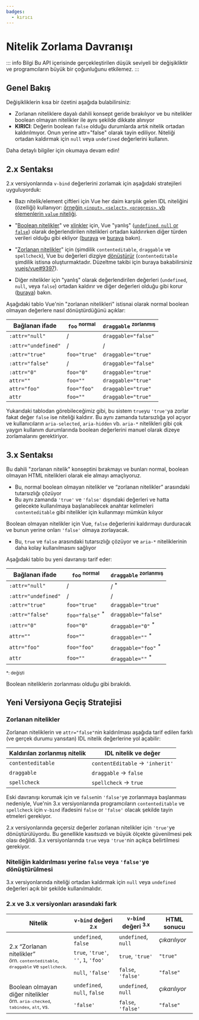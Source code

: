 ```yaml
---
badges:
  - kırıcı
---
```


# Nitelik Zorlama Davranışı <MigrationBadges :badges="$frontmatter.badges" />

::: info Bilgi
Bu API içerisinde gerçekleştirilen düşük seviyeli bir değişikliktir ve programcıların büyük bir çoğunluğunu etkilemez.
:::

## Genel Bakış

Değişikliklerin kısa bir özetini aşağıda bulabilirsiniz:

- Zorlanan niteliklere dayalı dahili konsept geride bırakılıyor ve bu nitelikler boolean olmayan nitelikler ile aynı şekilde dikkate alınıyor
- **KIRICI**: Değerin boolean `false` olduğu durumlarda artık nitelik ortadan kaldırılmıyor. Onun yerine attr="false" olarak tayin ediliyor. Niteliği ortadan kaldırmak için `null` veya `undefined` değerlerini kullanın.

Daha detaylı bilgiler için okumaya devam edin!

## 2.x Sentaksı

2.x versiyonlarında `v-bind` değerlerini zorlamak için aşağıdaki stratejileri uyguluyorduk:

- Bazı nitelik/element çiftleri için Vue her daim karşılık gelen IDL niteliğini (özelliği) kullanıyor: [örneğin `<input>`, `<select>`, `<progress>`, vb elemenlerin `value` niteliği](https://github.com/vuejs/vue/blob/bad3c326a3f8b8e0d3bcf07917dc0adf97c32351/src/platforms/web/util/attrs.js#L11-L18).

- "[Boolean nitelikler](https://github.com/vuejs/vue/blob/bad3c326a3f8b8e0d3bcf07917dc0adf97c32351/src/platforms/web/util/attrs.js#L33-L40)" ve [xlinkler](https://github.com/vuejs/vue/blob/bad3c326a3f8b8e0d3bcf07917dc0adf97c32351/src/platforms/web/util/attrs.js#L44-L46) için, Vue "yanlış" ([`undefined`, `null` or `false`](https://github.com/vuejs/vue/blob/bad3c326a3f8b8e0d3bcf07917dc0adf97c32351/src/platforms/web/util/attrs.js#L52-L54)) olarak değerlendirilen nitelikleri ortadan kaldırırken diğer türden verileri olduğu gibi ekliyor ([buraya](https://github.com/vuejs/vue/blob/bad3c326a3f8b8e0d3bcf07917dc0adf97c32351/src/platforms/web/runtime/modules/attrs.js#L66-L77) ve [buraya](https://github.com/vuejs/vue/blob/bad3c326a3f8b8e0d3bcf07917dc0adf97c32351/src/platforms/web/runtime/modules/attrs.js#L81-L85) bakın).

- "[Zorlanan nitelikler](https://github.com/vuejs/vue/blob/bad3c326a3f8b8e0d3bcf07917dc0adf97c32351/src/platforms/web/util/attrs.js#L20)" için (şimdilik `contenteditable`, `draggable` ve `spellcheck`), Vue bu değerleri dizgiye [dönüştürür](https://github.com/vuejs/vue/blob/bad3c326a3f8b8e0d3bcf07917dc0adf97c32351/src/platforms/web/util/attrs.js#L24-L31) (`contenteditable` şimdilik istisna oluşturmaktadır. Düzeltme takibi için buraya bakabilirsiniz [vuejs/vue#9397](https://github.com/vuejs/vue/issues/9397)).

- Diğer nitelikler için "yanlış" olarak değerlendirilen değerleri (`undefined`, `null`, veya `false`) ortadan kaldırır ve diğer değerleri olduğu gibi korur ([buraya](https://github.com/vuejs/vue/blob/bad3c326a3f8b8e0d3bcf07917dc0adf97c32351/src/platforms/web/runtime/modules/attrs.js#L92-L113)) bakın.

Aşağıdaki tablo Vue'nin "zorlanan nitelikleri" istisnai olarak normal boolean olmayan değerlere nasıl dönüştürdüğünü açıklar:

| Bağlanan ifade  | `foo` <sup>normal</sup> | `draggable` <sup>zorlanmış</sup> |
| ------------------- | ----------------------- | --------------------------------- |
| `:attr="null"`      | /                       | `draggable="false"`               |
| `:attr="undefined"` | /                       | /                                 |
| `:attr="true"`      | `foo="true"`            | `draggable="true"`                |
| `:attr="false"`     | /                       | `draggable="false"`               |
| `:attr="0"`         | `foo="0"`               | `draggable="true"`                |
| `attr=""`           | `foo=""`                | `draggable="true"`                |
| `attr="foo"`        | `foo="foo"`             | `draggable="true"`                |
| `attr`              | `foo=""`                | `draggable="true"`                |

Yukarıdaki tablodan görebileceğimiz gibi, bu sistem `true`yu `'true'`ya zorlar fakat değer `false` ise niteliği kaldırır. Bu aynı zamanda tutarsızlığa yol açıyor ve kullanıcıların `aria-selected`, `aria-hidden` vb. `aria-*` nitelikleri gibi çok yaygın kullanım durumlarında boolean değerlerini manuel olarak dizeye zorlamalarını gerektiriyor.

## 3.x Sentaksı

Bu dahili "zorlanan nitelik" konseptini bırakmayı ve bunları normal, boolean olmayan HTML nitelikleri olarak ele almayı amaçlıyoruz.

- Bu, normal boolean olmayan nitelikler ve “zorlanan nitelikler” arasındaki tutarsızlığı çözüyor
- Bu aynı zamanda `'true'` ve `'false'` dışındaki değerleri ve hatta gelecekte kullanılmaya başlanabilecek anahtar kelimeleri `contenteditable` gibi nitelikler için kullanmayı mümkün kılıyor

Boolean olmayan nitelikler için Vue, `false` değerlerini kaldırmayı durduracak ve bunun yerine onları `'false'` olmaya zorlayacak.

- Bu, `true` ve `false` arasındaki tutarsızlığı çözüyor ve `aria-*` niteliklerinin daha kolay kullanılmasını sağlıyor

Aşağıdaki tablo bu yeni davranışı tarif eder:

| Bağlanan ifade  | `foo` <sup>normal</sup>    | `draggable` <sup>zorlanmış</sup> |
| ------------------- | -------------------------- | --------------------------------- |
| `:attr="null"`      | /                          | / <sup>*</sup>                    |
| `:attr="undefined"` | /                          | /                                 |
| `:attr="true"`      | `foo="true"`               | `draggable="true"`                |
| `:attr="false"`     | `foo="false"` <sup>*</sup> | `draggable="false"`               |
| `:attr="0"`         | `foo="0"`                  | `draggable="0"` <sup>*</sup>      |
| `attr=""`           | `foo=""`                   | `draggable=""` <sup>*</sup>       |
| `attr="foo"`        | `foo="foo"`                | `draggable="foo"` <sup>*</sup>    |
| `attr`              | `foo=""`                   | `draggable=""` <sup>*</sup>       |

<small>*: değişti</small>

Boolean niteliklerin zorlanması olduğu gibi bırakıldı.

## Yeni Versiyona Geçiş Stratejisi

### Zorlanan nitelikler

Zorlanan niteliklerin ve `attr="false"`nin kaldırılması aşağıda tarif edilen farklı (ve gerçek durumu yansıtan) IDL nitelik değerlerine yol açabilir:

| Kaldırılan zorlanmış nitelik | IDL nitelik ve değer                     |
| ---------------------- | ------------------------------------ |
| `contenteditable`      | `contentEditable` &rarr; `'inherit'` |
| `draggable`            | `draggable` &rarr; `false`           |
| `spellcheck`           | `spellcheck` &rarr; `true`           |

Eski davranışı korumak için ve `false`nin `'false'`ye zorlanmaya başlanması nedeniyle, Vue'nin 3.x versiyonlarında programcıların `contenteditable` ve `spellcheck` için `v-bind` ifadesini `false` or `'false'` olacak şekilde tayin etmeleri gerekiyor.

2.x versiyonlarında geçersiz değerler zorlanan nitelikler için `'true'`ye dönüştürülüyordu. Bu genellikle kasıtsızdı ve büyük ölçekte güvenilmesi pek olası değildi. 3.x versiyonlarında `true` veya `'true'`nin açıkça belirtilmesi gerekiyor.

### Niteliğin kaldırılması yerine `false` veya `'false'`ye dönüştürülmesi

3.x versiyonlarında niteliği ortadan kaldırmak için `null` veya `undefined` değerleri açık bir şekilde kullanılmalıdır.

### 2.x ve 3.x versiyonları arasındaki fark

<table>
  <thead>
    <tr>
      <th>Nitelik</th>
      <th><code>v-bind</code> değeri <sup>2.x</sup></th>
      <th><code>v-bind</code> değeri <sup>3.x</sup></th>
      <th>HTML sonucu</th>
    </tr>
  </thead>
  <tbody>
    <tr>
      <td rowspan="3">2.x “Zorlanan nitelikler”<br><small>örn. <code>contenteditable</code>, <code>draggable</code> ve <code>spellcheck</code>.</small></td>
      <td><code>undefined</code>, <code>false</code></td>
      <td><code>undefined</code>, <code>null</code></td>
      <td><i>çıkarılıyor</i></td>
    </tr>
    <tr>
      <td>
        <code>true</code>, <code>'true'</code>, <code>''</code>, <code>1</code>,
        <code>'foo'</code>
      </td>
      <td><code>true</code>, <code>'true'</code></td>
      <td><code>"true"</code></td>
    </tr>
    <tr>
      <td><code>null</code>, <code>'false'</code></td>
      <td><code>false</code>, <code>'false'</code></td>
      <td><code>"false"</code></td>
    </tr>
    <tr>
      <td rowspan="2">Boolean olmayan diğer nitelikler<br><small>örn. <code>aria-checked</code>, <code>tabindex</code>, <code>alt</code>, vs.</small></td>
      <td><code>undefined</code>, <code>null</code>, <code>false</code></td>
      <td><code>undefined</code>, <code>null</code></td>
      <td><i>çıkarılıyor</i></td>
    </tr>
    <tr>
      <td><code>'false'</code></td>
      <td><code>false</code>, <code>'false'</code></td>
      <td><code>"false"</code></td>
    </tr>
  </tbody>
</table>
